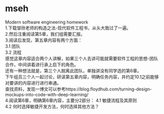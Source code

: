 # mseh
Modern software engineering homework </br>
1.下载邹欣老师的构造之法-现代软件工程书，从头大致过了一遍。</br>
2.然后注重阅读第5章，我们组需要汇报。</br>
3.阅读后发现，第五章内容有两个方面：</br>
  3.1 团队</br>
  3.2 流程</br>
  感觉这章内容适合两个人讲解，如果三个人去讲可能就需要软件工程的思想-团队合作，中间讲着进行承上启下的角色。</br>
  还有一种想法就是，第三个人脱离此团队，单独讲没有同学选的第6章。</br>
下午组员三个人一起讨论，研读第五章内容，明确任务内容，并约定10.1之前能够对要讲的内容进行进行串通。<br>
查找资料，发现一博文可以参考https://blog.floydhub.com/turning-design-mockups-into-code-with-deep-learning/<br>
4.阅读第6章，明确第6章内容，主要分2部分：
  4.1 敏捷流程及其原则</br>
  4.2 何时选择敏捷开发方法，何时选择其他方法？</br>
